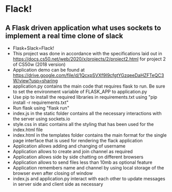 # Flack!

## A Flask driven application what uses sockets to implement a real time clone of slack 

- Flask+Slack=Flack!
- This project was done in accordance with the specifications laid out in https://docs.cs50.net/web/2020/x/projects/2/project2.html for project 2 of CS50w (2018 version)
- Application demo can be found at https://drive.google.com/file/d/1QcxpSVXf9I9cfgtYGzqeeDaHZFTeQC3W/view?usp=sharing
- application.py contains the main code that requires flask to run. Be sure to set the environment variable of FLASK_APP to application.py
- Use pip to install the required libraries in requirements.txt using "pip install -r requirements.txt"
- Run flask using "flask run"
- index.js in the static folder contains all the necessary interactions with the server using sockets.io
- style.css in staic contains all the styling that has been used for the index.html file
- index.html in the templates folder contains the main format for the single page interface that is used for rendering the flack application
- Application allows adding and changing of username
- Application allows to create and join channel as required
- Application allows side by side chatting on different browsers
- Application allows to send files less than 10mb as optional feature
- Application remembers name and channel by using local storage of the browser even after closing of window
- index.js and application.py interact with each other to update messages in server side and client side as necessary